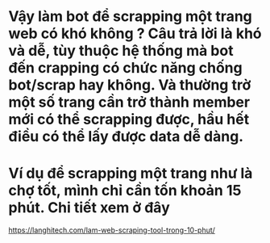 # Vậy làm bot để scrapping một trang web có khó không ? Câu trả lời là khó và dễ, tùy thuộc hệ thống mà bot đến crapping có chức năng chống bot/scrap hay không. Và thường trờ một số trang cần trở thành member mới có thể scrapping được, hầu hết điều có thể lấy được data dễ dàng.

# Ví dụ để scrapping một trang như là chợ tốt, mình chỉ cần tốn khoản 15 phút.  Chi tiết xem ở  đây
https://langhitech.com/lam-web-scraping-tool-trong-10-phut/
